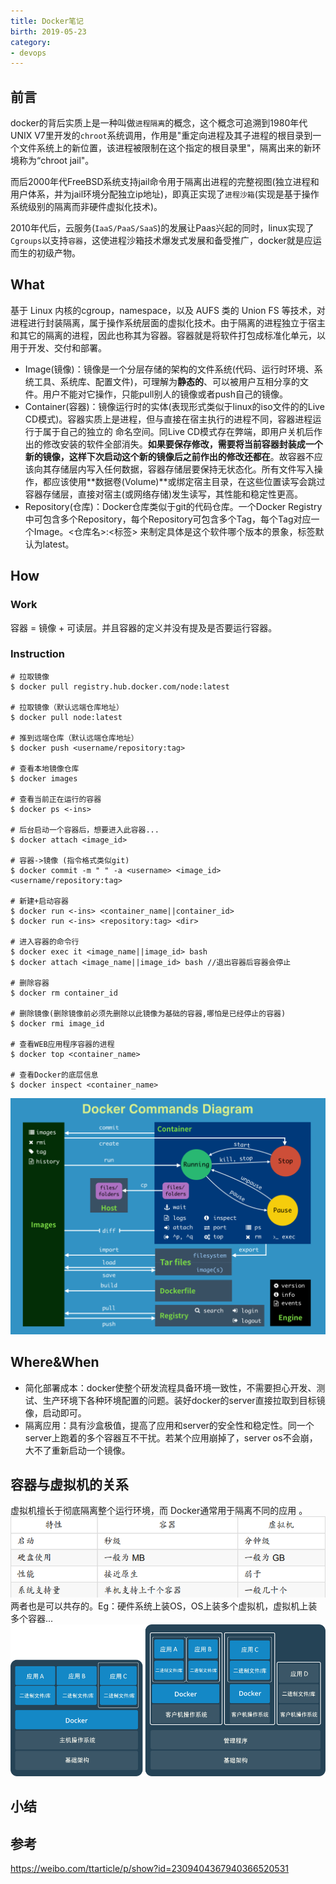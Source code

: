 ```yaml
---
title: Docker笔记
birth: 2019-05-23
category:
- devops
---
```


## 前言

docker的背后实质上是一种叫做`进程隔离`的概念，这个概念可追溯到1980年代UNIX V7里开发的`chroot`系统调用，作用是"重定向进程及其子进程的根目录到一个文件系统上的新位置，该进程被限制在这个指定的根目录里"，隔离出来的新环境称为“chroot jail"。

而后2000年代FreeBSD系统支持jail命令用于隔离出进程的完整视图(独立进程和用户体系，并为jail环境分配独立ip地址)，即真正实现了`进程沙箱`(实现是基于操作系统级别的隔离而非硬件虚拟化技术)。

2010年代后，云服务(`IaaS/PaaS/SaaS`)的发展让Paas兴起的同时，linux实现了`Cgroups`以支持`容器`，这使进程沙箱技术爆发式发展和备受推广，docker就是应运而生的初级产物。


## What
基于 Linux 内核的cgroup，namespace，以及 AUFS 类的 Union FS 等技术，对进程进行封装隔离，属于操作系统层面的虚拟化技术。由于隔离的进程独立于宿主和其它的隔离的进程，因此也称其为容器。容器就是将软件打包成标准化单元，以用于开发、交付和部署。
- Image(镜像)：镜像是一个分层存储的架构的文件系统(代码、运行时环境、系统工具、系统库、配置文件)，可理解为**静态的**、可以被用户互相分享的文件。用户不能对它操作，只能pull别人的镜像或者push自己的镜像。
- Container(容器)：镜像运行时的实体(表现形式类似于linux的iso文件的的Live CD模式)。容器实质上是进程，但与直接在宿主执行的进程不同，容器进程运行于属于自己的独立的 命名空间。同Live CD模式存在弊端，即用户关机后作出的修改安装的软件全部消失。**如果要保存修改，需要将当前容器封装成一个新的镜像，这样下次启动这个新的镜像后之前作出的修改还都在**。故容器不应该向其存储层内写入任何数据，容器存储层要保持无状态化。所有文件写入操作，都应该使用**数据卷(Volume)**或绑定宿主目录，在这些位置读写会跳过容器存储层，直接对宿主(或网络存储)发生读写，其性能和稳定性更高。
- Repository(仓库)：Docker仓库类似于git的代码仓库。一个Docker Registry中可包含多个Repository，每个Repository可包含多个Tag，每个Tag对应一个Image。<仓库名>:<标签> 来制定具体是这个软件哪个版本的景象，标签默认为latest。

## How

### Work

容器 = 镜像 + 可读层。并且容器的定义并没有提及是否要运行容器。

### Instruction
```
# 拉取镜像
$ docker pull registry.hub.docker.com/node:latest

# 拉取镜像（默认远端仓库地址）
$ docker pull node:latest

# 推到远端仓库（默认远端仓库地址）
$ docker push <username/repository:tag>

# 查看本地镜像仓库
$ docker images

# 查看当前正在运行的容器
$ docker ps <-ins>

# 后台启动一个容器后，想要进入此容器...
$ docker attach <image_id>

# 容器->镜像 (指令格式类似git)
$ docker commit -m " " -a <username> <image_id> <username/repository:tag> 

# 新建+启动容器
$ docker run <-ins> <container_name||container_id>
$ docker run <-ins> <repository:tag> <dir>

# 进入容器的命令行
$ docker exec it <image_name||image_id> bash
$ docker attach <image_name||image_id> bash //退出容器后容器会停止

# 删除容器
$ docker rm container_id

# 删除镜像(删除镜像前必须先删除以此镜像为基础的容器,哪怕是已经停止的容器)
$ docker rmi image_id

# 查看WEB应用程序容器的进程
$ docker top <container_name>

# 查看Docker的底层信息
$ docker inspect <container_name>
```
<img src='./img/docker命令.png' />

## Where&When
- 简化部署成本：docker使整个研发流程具备环境一致性，不需要担心开发、测试、生产环境下各种环境配置的问题。装好docker的server直接拉取到目标镜像，启动即可。
- 隔离应用：具有沙盒极值，提高了应用和server的安全性和稳定性。同一个server上跑着的多个容器互不干扰。若某个应用崩掉了，server os不会崩，大不了重新启动一个镜像。

## 容器与虚拟机的关系
虚拟机擅长于彻底隔离整个运行环境，而 Docker通常用于隔离不同的应用 。
<img src='./img/容器&虚拟机对比图.png'  />
两者也是可以共存的。Eg：硬件系统上装OS，OS上装多个虚拟机，虚拟机上装多个容器...
<img src='./img/容器&虚拟机对比图1.png'  />

## 小结

## 参考

https://weibo.com/ttarticle/p/show?id=2309404367940366520531